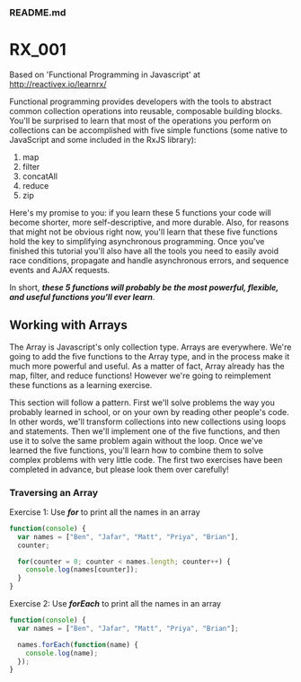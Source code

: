 ### README.md

# RX_001

Based on 'Functional Programming in Javascript' at http://reactivex.io/learnrx/

 Functional programming provides developers with the tools to abstract common collection operations into reusable, composable building blocks. You'll be surprised to learn that most of the operations you perform on collections can be accomplished with five simple functions (some native to JavaScript and some included in the RxJS library):

1. map
2. filter
3. concatAll
4. reduce
5. zip

Here's my promise to you: if you learn these 5 functions your code will become shorter, more self-descriptive, and more durable. Also, for reasons that might not be obvious right now, you'll learn that these five functions hold the key to simplifying asynchronous programming. Once you've finished this tutorial you'll also have all the tools you need to easily avoid race conditions, propagate and handle asynchronous errors, and sequence events and AJAX requests. 

In short, ***these 5 functions will probably be the most powerful, flexible, and useful functions you'll ever learn***.

## Working with Arrays

The Array is Javascript's only collection type. Arrays are everywhere. We're going to add the five functions to the Array type, and in the process make it much more powerful and useful. As a matter of fact, Array already has the map, filter, and reduce functions! However we're going to reimplement these functions as a learning exercise.

This section will follow a pattern. First we'll solve problems the way you probably learned in school, or on your own by reading other people's code. In other words, we'll transform collections into new collections using loops and statements. Then we'll implement one of the five functions, and then use it to solve the same problem again without the loop. Once we've learned the five functions, you'll learn how to combine them to solve complex problems with very little code. The first two exercises have been completed in advance, but please look them over carefully!

### Traversing an Array

Exercise 1:  Use ***for*** to print all the names in an array

```javascript
function(console) {
  var names = ["Ben", "Jafar", "Matt", "Priya", "Brian"],
  counter;

  for(counter = 0; counter < names.length; counter++) {
    console.log(names[counter]);
  }
}
```

Exercise 2: Use ***forEach*** to print all the names in an array

```javascript
function(console) {
  var names = ["Ben", "Jafar", "Matt", "Priya", "Brian"];

  names.forEach(function(name) {
    console.log(name);
  });
}
```



